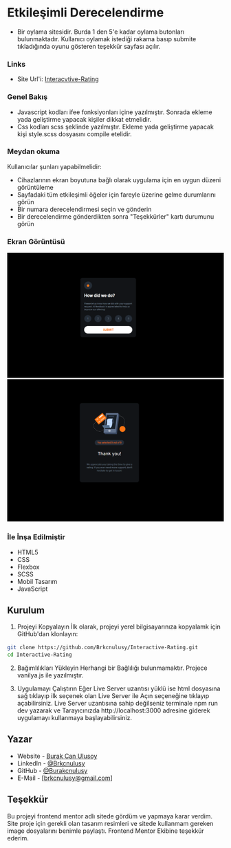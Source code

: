# Etkileşimli Derecelendirme
- Bir oylama sitesidir. Burda 1 den 5'e kadar oylama butonları bulunmaktadır. Kullanıcı oylamak istediği rakama basıp submite tıkladığında oyunu gösteren teşekkür sayfası açılır.

### Links
- Site Url'i: [Interacvtive-Rating](https://brkcnulusy.github.io/Interactive-Rating/)

### Genel Bakış
- Javascript kodları ifee fonksiyonları içine yazılmıştır. Sonrada ekleme yada geliştirme yapacak kişiler dikkat etmelidir.
- Css kodları scss şeklinde yazılmıştır. Ekleme yada geliştirme yapacak kişi style.scss dosyasını compile etelidir.

### Meydan okuma

Kullanıcılar şunları yapabilmelidir:

- Cihazlarının ekran boyutuna bağlı olarak uygulama için en uygun düzeni görüntüleme
- Sayfadaki tüm etkileşimli öğeler için fareyle üzerine gelme durumlarını görün
- Bir numara derecelendirmesi seçin ve gönderin
- Bir derecelendirme gönderdikten sonra "Teşekkürler" kartı durumunu görün

### Ekran Görüntüsü

![Ekran Görüntüsü](./assets/images/Ekran%20Alıntısı.PNG)
![Ekran Görüntüsü-2](./assets/images/Ekran%20Alıntısı2.PNG)

### İle İnşa Edilmiştir

- HTML5
- CSS
- Flexbox
- SCSS
- Mobil Tasarım 
- JavaScript

## Kurulum

1. Projeyi Kopyalayın
İlk olarak, projeyi yerel bilgisayarınıza kopyalamk için GitHub'dan klonlayın:
```bash
git clone https://github.com/Brkcnulusy/Interactive-Rating.git
cd Interactive-Rating
```
2. Bağımlılıkları Yükleyin
Herhangi bir Bağlılığı bulunmamaktır. Projece vanilya.js ile yazılmıştır.

3. Uygulamayı Çalıştırın
Eğer Live Server uzantısı yüklü ise html dosyasına sağ tıklayıp ilk seçenek olan Live Server ile Açın seçeneğine tıklayıp açabilirsiniz.
Live Server uzantısına sahip değilseniz terminale npm run dev yazarak ve Tarayıcınızda http://localhost:3000 adresine giderek uygulamayı kullanmaya başlayabilirsiniz.

## Yazar

- Website - [Burak Can Ulusoy](https://mavifloravakfi.com/)
- LinkedIn - [@Brkcnulusy](https://www.linkedin.com/in/burak-can-ulusoy-375120272/)
- GitHub - [@Burakcnulusy](https://github.com/Brkcnulusy/)
- E-Mail - [brkcnulusy@gmail.com] 

## Teşekkür

Bu projeyi frontend mentor adlı sitede gördüm ve yapmaya karar verdim. Site proje için gerekli olan tasarım resimleri ve sitede kullanmam gereken image dosyalarını benimle paylaştı. Frontend Mentor Ekibine teşekkür ederim.

